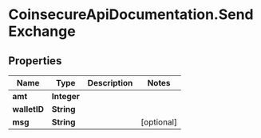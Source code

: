 # CoinsecureApiDocumentation.SendExchange

## Properties
Name | Type | Description | Notes
------------ | ------------- | ------------- | -------------
**amt** | **Integer** |  | 
**walletID** | **String** |  | 
**msg** | **String** |  | [optional] 


